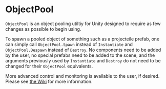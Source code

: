 # ObjectPool

`ObjectPool` is an object pooling utiltiy for Unity designed to require as few changes as possible to begin using.

To spawn a pooled object of something such as a projecteile prefab, one can simply call `ObjectPool.Spawn` instead of `Instantiate` and `ObjectPool.Despawn` instead of `Destroy`. No components need to be added by the user, no special prefabs need to be added to the scene, and the arguments previously used by `Instantiate` and `Destroy` do not need to be changed for their `ObjectPool` equivalents.

More advanced control and monitoring is available to the user, if desired. Please see [the Wiki](https://github.com/cablay/ObjectPool/wiki/ObjectPool) for more information.
